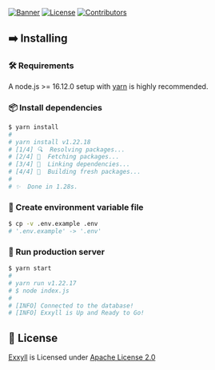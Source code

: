 [![Banner](https://cdn.upload.systems/uploads/AZRDGxJa.png)]()
[![License](https://img.shields.io/github/license/gifaldyazkaa/exxyll-origin?style=for-the-badge)](LICENSE) [![Contributors](https://img.shields.io/github/contributors/gifaldyazkaa/exxyll-origin?style=for-the-badge)](https://github.com/gifaldyazkaa/exxyll-origin/graphs/contributors)

## ➡️ Installing

### 🛠️ Requirements

A node.js >= 16.12.0 setup with [yarn](https://yarnpkg.com) is highly recommended.

### 📦 Install dependencies

```bash
$ yarn install
#
# yarn install v1.22.18
# [1/4] 🔍  Resolving packages...
# [2/4] 🚚  Fetching packages...
# [3/4] 🔗  Linking dependencies...
# [4/4] 🔨  Building fresh packages...
#
# ✨  Done in 1.28s.
```

### 🔑 Create environment variable file

```bash
$ cp -v .env.example .env
# '.env.example' -> '.env'
```

### 🏃 Run production server

```bash
$ yarn start
#
# yarn run v1.22.17
# $ node index.js
#
# [INFO] Connected to the database!
# [INFO] Exxyll is Up and Ready to Go!
```

## 📄 License

[Exxyll](#) is Licensed under [Apache License 2.0](./LICENSE)
